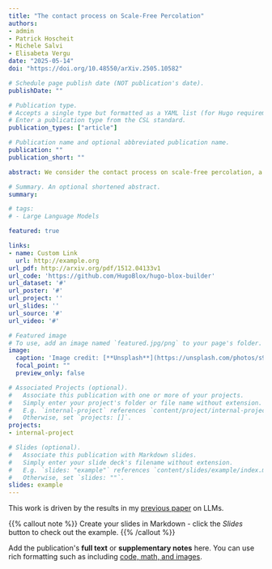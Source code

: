```yaml
---
title: "The contact process on Scale-Free Percolation"
authors:
- admin
- Patrick Hoscheit
- Michele Salvi
- Elisabeta Vergu 
date: "2025-05-14"
doi: "https://doi.org/10.48550/arXiv.2505.10582"

# Schedule page publish date (NOT publication's date).
publishDate: ""

# Publication type.
# Accepts a single type but formatted as a YAML list (for Hugo requirements).
# Enter a publication type from the CSL standard.
publication_types: ["article"]

# Publication name and optional abbreviated publication name.
publication: ""
publication_short: ""

abstract: We consider the contact process on scale-free percolation, a spatial random graph model where the degree distribution of the vertices follows a power law with exponent β. We study the extinction time τGn of the contact process on the graph restricted to a d-dimensional box of volume n, starting from full occupancy. In the regime β∈(2,3), where the degrees have finite mean but infinite variance and the graph exhibits the ultra-small world behaviour, we adapt the techniques of [Linker et al., 2021] to show that τGn is exponential in n. Our main contribution, though, deals with the case β≥3, where the degrees have finite variance and the graph is small-world. We prove that also in this case τGn grows exponentially, at least up to a logarithmic correction reflecting the sparser graph structure. The proof requires the generalization of a result from [Mountford et al., 2016] and combines a multi-scale analysis of the graph, the study of the chemical distance between vertices and percolation arguments.

# Summary. An optional shortened abstract.
summary: 

# tags:
# - Large Language Models

featured: true

links:
- name: Custom Link
  url: http://example.org
url_pdf: http://arxiv.org/pdf/1512.04133v1
url_code: 'https://github.com/HugoBlox/hugo-blox-builder'
url_dataset: '#'
url_poster: '#'
url_project: ''
url_slides: ''
url_source: '#'
url_video: '#'

# Featured image
# To use, add an image named `featured.jpg/png` to your page's folder. 
image:
  caption: 'Image credit: [**Unsplash**](https://unsplash.com/photos/s9CC2SKySJM)'
  focal_point: ""
  preview_only: false

# Associated Projects (optional).
#   Associate this publication with one or more of your projects.
#   Simply enter your project's folder or file name without extension.
#   E.g. `internal-project` references `content/project/internal-project/index.md`.
#   Otherwise, set `projects: []`.
projects:
- internal-project

# Slides (optional).
#   Associate this publication with Markdown slides.
#   Simply enter your slide deck's filename without extension.
#   E.g. `slides: "example"` references `content/slides/example/index.md`.
#   Otherwise, set `slides: ""`.
slides: example
---
```


This work is driven by the results in my [previous paper](/publication/conference-paper/) on LLMs.

{{% callout note %}}
Create your slides in Markdown - click the *Slides* button to check out the example.
{{% /callout %}}

Add the publication's **full text** or **supplementary notes** here. You can use rich formatting such as including [code, math, and images](https://docs.hugoblox.com/content/writing-markdown-latex/).
